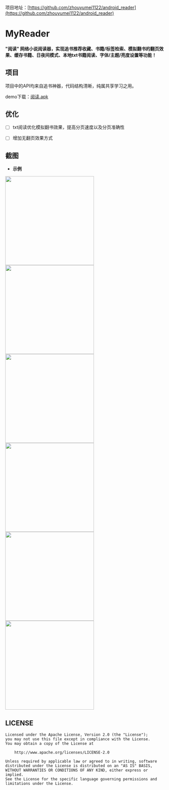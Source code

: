 项目地址：[https://github.com/zhouyumei1122/android_reader](https://github.com/zhouyumei1122/android_reader)

# MyReader
#### "阅读" 网络小说阅读器，实现追书推荐收藏、书籍/标签检索、模拟翻书的翻页效果、缓存书籍、日夜间模式、本地txt书籍阅读、字体/主题/亮度设置等功能！


## 项目
项目中的API均来自追书神器，代码结构清晰，纯属共享学习之用。

demo下载：[阅读.apk](https://github.com/zhouyumei1122/android_reader/blob/master/demo/阅读.apk)
## 优化
* [ ] txt阅读优化模拟翻书效果，提高分页速度以及分页准确性

* [ ] 增加无翻页效果方式


## 截图

- **示例**

<img src="https://github.com/zhouyumei1122/android_reader/blob/master/screenshot/first.png?raw=true" width="280"/>
<img src="https://github.com/zhouyumei1122/android_reader/blob/master/screenshot/theme.png?raw=true" width="280"/>
<img src="https://github.com/zhouyumei1122/android_reader/blob/master/screenshot/bookshelf.png?raw=true" width="280"/>

</br>

<img src="https://github.com/zhouyumei1122/android_reader/blob/master/screenshot/search.png?raw=true" width="280"/>
<img src="https://github.com/zhouyumei1122/android_reader/blob/master/screenshot/night_mode.png?raw=true" width="280"/>
<img src="https://github.com/zhouyumei1122/android_reader/blob/master/screenshot/setting.png?raw=true" width="280"/>


</br>



## LICENSE

```
Licensed under the Apache License, Version 2.0 (the "License");
you may not use this file except in compliance with the License.
You may obtain a copy of the License at

    http://www.apache.org/licenses/LICENSE-2.0

Unless required by applicable law or agreed to in writing, software
distributed under the License is distributed on an "AS IS" BASIS,
WITHOUT WARRANTIES OR CONDITIONS OF ANY KIND, either express or implied.
See the License for the specific language governing permissions and
limitations under the License.
```
